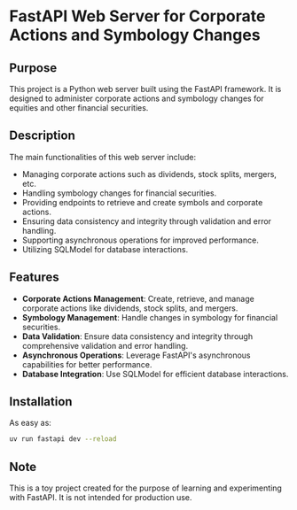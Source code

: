 # FastAPI Web Server for Corporate Actions and Symbology Changes

## Purpose

This project is a Python web server built using the FastAPI framework. It is designed to administer corporate actions and symbology changes for equities and other financial securities.

## Description

The main functionalities of this web server include:
- Managing corporate actions such as dividends, stock splits, mergers, etc.
- Handling symbology changes for financial securities.
- Providing endpoints to retrieve and create symbols and corporate actions.
- Ensuring data consistency and integrity through validation and error handling.
- Supporting asynchronous operations for improved performance.
- Utilizing SQLModel for database interactions.

## Features

- **Corporate Actions Management**: Create, retrieve, and manage corporate actions like dividends, stock splits, and mergers.
- **Symbology Management**: Handle changes in symbology for financial securities.
- **Data Validation**: Ensure data consistency and integrity through comprehensive validation and error handling.
- **Asynchronous Operations**: Leverage FastAPI's asynchronous capabilities for better performance.
- **Database Integration**: Use SQLModel for efficient database interactions.

## Installation

As easy as:

```bash
uv run fastapi dev --reload
```

## Note
This is a toy project created for the purpose of learning and experimenting with FastAPI. It is not intended for production use.
